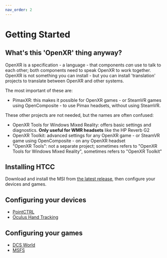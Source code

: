 ```yaml
---
nav_order: 2
---
```

# Getting Started

## What's this 'OpenXR' thing anyway?

OpenXR is a specification - a language - that components *can* use to talk to each other; both components need to speak OpenXR to work together. OpenXR is not something you can install - but you can install 'translation' projects to translate between OpenXR and other systems.

The most important of these are:
- PimaxXR: this makes it possible for OpenXR games - or SteamVR games using OpenComposite - to use Pimax headsets, without using SteamVR.

These other projects are not needed, but the names are often confused:
- OpenXR Tools for Windows Mixed Reality: offers basic settings and diagnostics. **Only useful for WMR headsets** like the HP Reverb G2
- OpenXR Toolkit: advanced settings for any OpenXR game - or SteamVR game using OpenComposite - on any OpenXR headset
- "OpenXR Tools": not a separate project; sometimes refers to "OpenXR Tools for Windows Mixed Reality", sometimes refers to "OpenXR Toolkit"

## Installing HTCC

Download and install the MSI from [the latest release](https://github.com/fredemmott/hand-tracked-cockpit-clicking/releases/latest), then configure your devices and games.

## Configuring your devices

- [PointCTRL](hardware/pointctrl/README.md)
- [Oculus Hand Tracking](hardware/oculus-hand-tracking/README.md)

## Configuring your games

- [DCS World](games/dcs-world/README.md)
- [MSFS](games/msfs/README.md)
